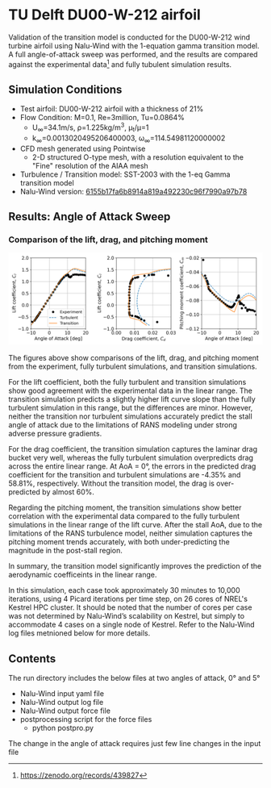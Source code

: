 

# TU Delft DU00-W-212 airfoil

Validation of the transition model is conducted for the DU00-W-212 wind turbine airfoil using Nalu-Wind with the 1-equation gamma transition model. A full angle-of-attack sweep was performed, and the results are compared against the experimental data[^1] and fully tubulent simulation results.

## Simulation Conditions

- Test airfoil: DU00-W-212 airfoil with a thickness of 21% 
- Flow Condition: M=0.1, Re=3million, Tu=0.0864%
   - U<sub>∞</sub>=34.1m/s, ρ=1.225kg/m<sup>3</sup>, µ<sub>t</sub>/µ=1
   - k<sub>∞</sub>=0.0013020495206400003, ω<sub>∞</sub>=114.54981120000002
- CFD mesh generated using Pointwise 
   - 2-D structured O-type mesh, with a resolution equivalent to the "Fine" resolution of the AIAA mesh
- Turbulence / Transition model: SST-2003 with the 1-eq Gamma transition model
- Nalu-Wind version: [6155b17fa6b8914a819a492230c96f7990a97b78](https://github.com/Exawind/nalu-wind/commit/6155b17fa6b8914a819a492230c96f7990a97b78)

## Results: Angle of Attack Sweep

### Comparison of the lift, drag, and pitching moment
<img src="figs/du_rey_3M.png" alt="Cf" width="1000">

The figures above show comparisons of the lift, drag, and pitching moment from the experiment, fully turbulent simulations, and transition simulations.

For the lift coefficient, both the fully turbulent and transition simulations show good agreement with the experimental data in the linear range. The transition simulation predicts a slightly higher lift curve slope than the fully turbulent simulation in this range, but the differences are minor. However, neither the transition nor turbulent simulations accurately predict the stall angle of attack due to the limitations of RANS modeling under strong adverse pressure gradients.

For the drag coefficient, the transition simulation captures the laminar drag bucket very well, whereas the fully turbulent simulation overpredicts drag across the entire linear range. At AoA = 0°, the errors in the predicted drag coefficient for the transition and turbulent simulations are -4.35% and 58.81%, respectively. Without the transition model, the drag is over-predicted by almost 60%.

Regarding the pitching moment, the transition simulations show better correlation with the experimental data compared to the fully turbulent simulations in the linear range of the lift curve. After the stall AoA, due to the limitations of the RANS turbulence model, neither simulation captures the pitching moment trends accurately, with both under-predicting the magnitude in the post-stall region.

In summary, the transition model significantly improves the prediction of the aerodynamic coefficeints in the linear range.

In this simulation, each case took approximately 30 minutes to 10,000 iterations, using 4 Picard iterations per time step, on 26 cores of NREL's Kestrel HPC cluster. It should be noted that the number of cores per case was not determined by Nalu-Wind’s scalability on Kestrel, but simply to accommodate 4 cases on a single node of Kestrel. Refer to the Nalu-Wind log files metnioned below for more details.

## Contents 

The run directory includes the below files at two angles of attack, 0° and 5°

 - Nalu-Wind input yaml file
 - Nalu-Wind output log file
 - Nalu-Wind output force file 
 - postprocessing script for the force files
    - python postpro.py

The change in the angle of attack requires just few line changes in the input file

[^1]: https://zenodo.org/records/439827
